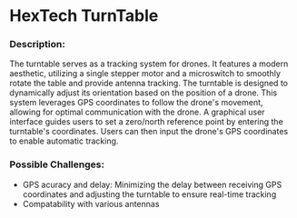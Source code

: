 # HexTech TurnTable
###  Description: 

The turntable serves as a tracking system for drones. It features a modern aesthetic, utilizing a single stepper motor and a microswitch to smoothly rotate the table and provide antenna tracking. The turntable is designed to dynamically adjust its orientation based on the position of a drone. This system leverages GPS coordinates to follow the drone's movement, allowing for optimal communication with the drone. A graphical user interface guides users to set a zero/north reference point by entering the turntable's coordinates. Users can then input the drone's GPS coordinates to enable automatic tracking.

### Possible Challenges:
- GPS acuracy and delay: Minimizing the delay between receiving GPS coordinates and adjusting the turntable to ensure real-time tracking
- Compatability with various antennas

